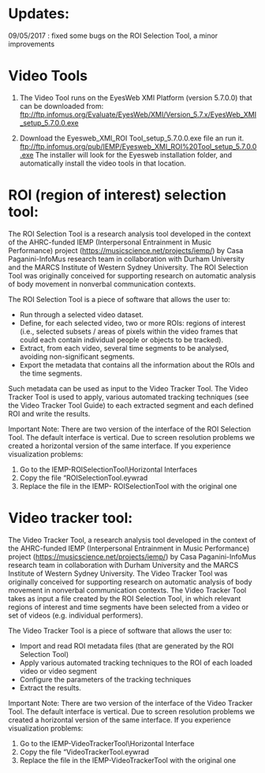 # Updates: 
09/05/2017 : fixed some bugs on the ROI Selection Tool, a minor improvements 

# Video Tools
1) The Video Tool runs on the EyesWeb XMI Platform (version 5.7.0.0) that can be downloaded from:
ftp://ftp.infomus.org/Evaluate/EyesWeb/XMI/Version_5.7.x/EyesWeb_XMI_setup_5.7.0.0.exe

2) Download the Eyesweb_XMI_ROI Tool_setup_5.7.0.0.exe file an run it. 
ftp://ftp.infomus.org/pub/IEMP/Eyesweb_XMI_ROI%20Tool_setup_5.7.0.0.exe
The installer will look for the Eyesweb installation folder, and automatically install the video tools in that location.

# ROI (region of interest) selection tool:
The ROI Selection Tool is a research analysis tool developed in the context of the AHRC-funded IEMP (Interpersonal Entrainment in Music Performance) project (https://musicscience.net/projects/iemp/) by Casa Paganini-InfoMus research team in collaboration with Durham University and the MARCS Institute of Western Sydney University. The ROI Selection Tool was originally conceived for supporting research on automatic analysis of body movement in nonverbal communication contexts.


The ROI Selection Tool is a piece of software that allows the user to:

- Run through a selected video dataset.
- Define, for each selected video, two or more ROIs: regions of interest (i.e., selected subsets / areas of pixels within the video frames that could each contain individual people or objects to be tracked).
- Extract, from each video, several time segments to be analysed, avoiding non-significant segments.
- Export the metadata that contains all the information about the ROIs and the time segments.

Such metadata can be used as input to the Video Tracker Tool. The Video Tracker Tool is used to apply, various automated tracking techniques (see the Video Tracker Tool Guide) to each extracted segment and each defined ROI and write the results.

Important Note:
There are two version of the interface of the ROI Selection Tool. The default interface is vertical. Due to screen resolution problems we created a horizontal version of the same interface. If you experience visualization problems:

1) Go to the IEMP-ROISelectionTool\Horizontal Interfaces
2) Copy the file “ROISelectionTool.eywrad
3) Replace the file in the IEMP- ROISelectionTool with the original one

# Video tracker tool:

The Video Tracker Tool, a research analysis tool developed in the context of the AHRC-funded IEMP (Interpersonal Entrainment in Music Performance) project (https://musicscience.net/projects/iemp/) by Casa Paganini-InfoMus research team in collaboration with Durham University and the MARCS Institute of Western Sydney University. The Video Tracker Tool was originally conceived for supporting research on automatic analysis of body movement in nonverbal communication contexts.
The Video Tracker Tool takes as input a file created by the ROI Selection Tool, in which relevant regions of interest and time segments have been selected from a video or set of videos (e.g. individual performers). 

The Video Tracker Tool is a piece of software that allows the user to:
- Import and read ROI metadata files (that are generated by the ROI Selection Tool)
- Apply various automated tracking techniques to the ROI of each loaded video or video segment
- Configure the parameters of the tracking techniques
- Extract the results.

Important Note:
There are two version of the interface of the Video Tracker Tool. The default interface is vertical. Due to screen resolution problems we created a horizontal version of the same interface. If you experience visualization problems:

1) Go to the IEMP-VideoTrackerTool\Horizontal Interface
2) Copy the file “VideoTrackerTool.eywrad
3) Replace the file in the IEMP-VideoTrackerTool with the original one
